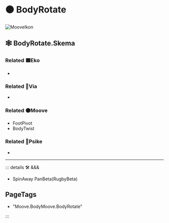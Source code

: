 # 🟠 <mooves>BodyRotate</mooves>

![MooveIkon](/BetaIkon/Mooves_Ikon.png)

## 🕸 BodyRotate.Skema

### Related 🟩<ekos>Eko</ekos>

-

### Related 🔻<via>Via</via>

-

### Related 🟠<mooves>Moove</mooves>

- FootPivot
- BodyTwist

### Related 💜<psike>Psike</psike>

-

---

<!-- =================================================== -->
<!-- =================================================== -->
<!-- =================================================== -->
<!-- =================================================== -->
<!-- =================================================== -->
::: details 🛠 <dev>&&&</dev>

- SpinAway PanBeta(RugbyBeta)

<h2>PageTags</h2>

- "Moove.BodyMoove.BodyRotate"

:::
